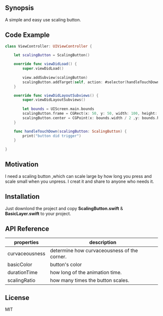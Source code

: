## Synopsis

A simple and easy use scaling button.

## Code Example

```Swift
class ViewController: UIViewController {

    let scalingButton = ScalingButton()
    
    override func viewDidLoad() {
        super.viewDidLoad()
        
        view.addSubview(scalingButton)
        scalingButton.addTarget(self, action: #selector(handleTouchDown), for: .primaryActionTriggered)      
    }

    override func viewDidLayoutSubviews() {
        super.viewDidLayoutSubviews()
        
        let bounds = UIScreen.main.bounds
        scalingButton.frame = CGRect(x: 50, y: 50, width: 100, height: 100)
        scalingButton.center = CGPoint(x: bounds.width / 2 ,y: bounds.height / 2)
    }

    func handleTouchDown(scalingButton: ScalingButton) {
        print("button did trigger")
    }
    
}
```

## Motivation

I need a scaling button ,which can scale large by how long you press and scale small when you unpress.
I creat it and share to anyone who needs it.

## Installation

Just downlond the project and copy <b>ScalingButton.swift</b> & <b>BasicLayer.swift</b> to your project.

## API Reference

properties|description
-|-
curvaceousness| determine how curvaceousness of the corner.
basicColor| button's color
durationTime| how long of the animation time.
scalingRatio| how many times the button scales.

## License

MIT
